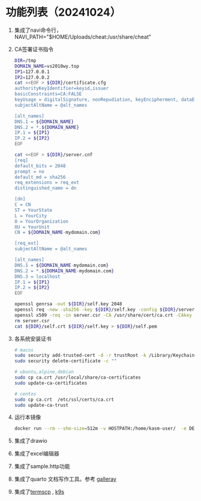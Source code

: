 # 功能列表（20241024）

1. 集成了navi命令行，NAVI_PATH="$HOME/Uploads/cheat:/usr/share/cheat"
2. CA签署证书指令

   ```bash
   DIR=/tmp
   DOMAIN_NAME=vs2010wy.top
   IP1=127.0.0.1
   IP2=127.0.0.2
   cat <<EOF > ${DIR}/certificate.cfg
   authorityKeyIdentifier=keyid,issuer
   basicConstraints=CA:FALSE
   keyUsage = digitalSignature, nonRepudiation, keyEncipherment, dataEncipherment
   subjectAltName = @alt_names

   [alt_names]
   DNS.1 = ${DOMAIN_NAME}
   DNS.2 = *.${DOMAIN_NAME}
   IP.1 = ${IP1}
   IP.2 = ${IP2}
   EOF

   cat <<EOF > ${DIR}/server.cnf
   [req]
   default_bits = 2048
   prompt = no
   default_md = sha256
   req_extensions = req_ext
   distinguished_name = dn

   [dn]
   C = CN
   ST = YourState
   L = YourCity
   O = YourOrganization
   OU = YourUnit
   CN = ${DOMAIN_NAME-mydomain.com}   

   [req_ext]
   subjectAltName = @alt_names

   [alt_names]
   DNS.1 = ${DOMAIN_NAME-mydomain.com}
   DNS.2 = *.${DOMAIN_NAME-mydomain.com}  
   DNS.3 = localhost  
   IP.1 = ${IP1}  
   IP.2 = ${IP2}
   EOF

   openssl genrsa -out ${DIR}/self.key 2048
   openssl req -new -sha256 -key ${DIR}/self.key -config ${DIR}/server.cnf -out server.csr 
   openssl x509 -req -in server.csr -CA /usr/share/cert/ca.crt -CAkey /usr/share/cert/ca.key -CAcreateserial -out ${DIR}/self.crt -days 3650 -sha256 -extfile ${DIR}/certificate.cfg 
   rm server.csr
   cat ${DIR}/self.crt ${DIR}/self.key > ${DIR}/self.pem
   ```
3. 各系统安装证书

   ```bash
   # macos
   sudo security add-trusted-cert -d -r trustRoot -k /Library/Keychains/System.keychain ca.crt
   sudo security delete-certificate -c ""

   # ubuntu,alpine,debian
   sudo cp ca.crt /usr/local/share/ca-certificates
   sudo update-ca-certificates

   # centos
   sudo cp ca.crt  /etc/ssl/certs/ca.crt
   sudo update-ca-trust
   ```
4. 运行本镜像

   ```bash
   docker run --rm --shm-size=512m -v HOSTPATH:/home/kasm-user/  -e DEBUG=true -e USER_NAME=admin -e VNC_PW=admin  -e DOMAIN_NAME=wy.aliyuncs.com -e IP1=xx.xx.xx.xx  --name  vscodedesktop -p 6905:443 changhui/ubuntu:20.04
   ```
5. 集成了drawio
6. 集成了excel编辑器
7. 集成了sample.http功能
8. 集成了quarto 文档写作工具。参考 [galleray](https://quarto.org/docs/gallery/)
9. 集成了[termscp](https://github.com/veeso/termscp) , [k9s](https://github.com/derailed/k9s)
